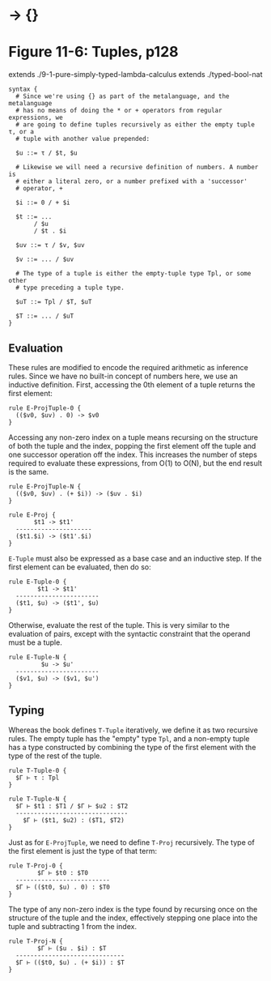# → {}
# Figure 11-6: Tuples, p128

extends ./9-1-pure-simply-typed-lambda-calculus
extends ./typed-bool-nat

    syntax {
      # Since we're using {} as part of the metalanguage, and the metalanguage
      # has no means of doing the * or + operators from regular expressions, we
      # are going to define tuples recursively as either the empty tuple τ, or a
      # tuple with another value prepended:

      $u ::= τ / $t, $u

      # Likewise we will need a recursive definition of numbers. A number is
      # either a literal zero, or a number prefixed with a 'successor'
      # operator, +

      $i ::= 0 / + $i

      $t ::= ...
           / $u
           / $t . $i

      $uv ::= τ / $v, $uv

      $v ::= ... / $uv

      # The type of a tuple is either the empty-tuple type Tpl, or some other
      # type preceding a tuple type.

      $uT ::= Tpl / $T, $uT

      $T ::= ... / $uT
    }


## Evaluation

These rules are modified to encode the required arithmetic as inference rules.
Since we have no built-in concept of numbers here, we use an inductive
definition. First, accessing the 0th element of a tuple returns the first
element:

    rule E-ProjTuple-0 {
      (($v0, $uv) . 0) -> $v0
    }

Accessing any non-zero index on a tuple means recursing on the structure of both
the tuple and the index, popping the first element off the tuple and one
successor operation off the index. This increases the number of steps required
to evaluate these expressions, from O(1) to O(N), but the end result is the
same.

    rule E-ProjTuple-N {
      (($v0, $uv) . (+ $i)) -> ($uv . $i)
    }

    rule E-Proj {
           $t1 -> $t1'
      ---------------------
      ($t1.$i) -> ($t1'.$i)
    }

`E-Tuple` must also be expressed as a base case and an inductive step. If the
first element can be evaluated, then do so:

    rule E-Tuple-0 {
            $t1 -> $t1'
      -----------------------
      ($t1, $u) -> ($t1', $u)
    }

Otherwise, evaluate the rest of the tuple. This is very similar to the
evaluation of pairs, except with the syntactic constraint that the operand must
be a tuple.

    rule E-Tuple-N {
             $u -> $u'
      -----------------------
      ($v1, $u) -> ($v1, $u')
    }


## Typing

Whereas the book defines `T-Tuple` iteratively, we define it as two recursive
rules. The empty tuple has the "empty" type `Tpl`, and a non-empty tuple has a
type constructed by combining the type of the first element with the type of the
rest of the tuple.

    rule T-Tuple-0 {
      $Γ ⊢ τ : Tpl
    }

    rule T-Tuple-N {
      $Γ ⊢ $t1 : $T1 / $Γ ⊢ $u2 : $T2
      -------------------------------
        $Γ ⊢ ($t1, $u2) : ($T1, $T2)
    }

Just as for `E-ProjTuple`, we need to define `T-Proj` recursively. The type of
the first element is just the type of that term:

    rule T-Proj-0 {
            $Γ ⊢ $t0 : $T0
      --------------------------
      $Γ ⊢ (($t0, $u) . 0) : $T0
    }

The type of any non-zero index is the type found by recursing once on the
structure of the tuple and the index, effectively stepping one place into the
tuple and subtracting 1 from the index.

    rule T-Proj-N {
            $Γ ⊢ ($u . $i) : $T
      ------------------------------
      $Γ ⊢ (($t0, $u) . (+ $i)) : $T
    }
